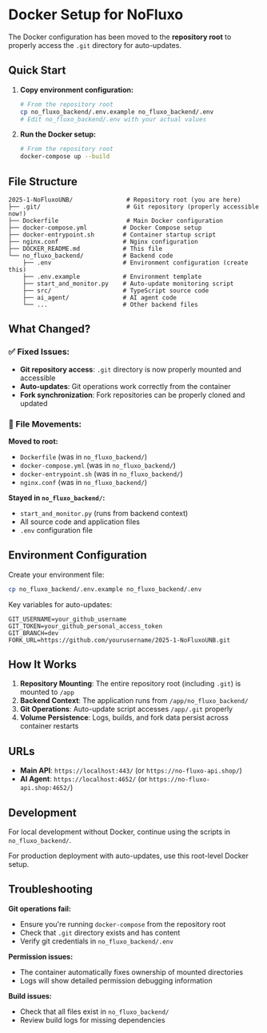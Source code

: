 # Docker Setup for NoFluxo

The Docker configuration has been moved to the **repository root** to properly access the `.git` directory for auto-updates.

## Quick Start

1. **Copy environment configuration:**
   ```bash
   # From the repository root
   cp no_fluxo_backend/.env.example no_fluxo_backend/.env
   # Edit no_fluxo_backend/.env with your actual values
   ```

2. **Run the Docker setup:**
   ```bash
   # From the repository root
   docker-compose up --build
   ```

## File Structure

```
2025-1-NoFluxoUNB/               # Repository root (you are here)
├── .git/                        # Git repository (properly accessible now!)
├── Dockerfile                   # Main Docker configuration
├── docker-compose.yml          # Docker Compose setup
├── docker-entrypoint.sh        # Container startup script
├── nginx.conf                  # Nginx configuration
├── DOCKER_README.md            # This file
└── no_fluxo_backend/           # Backend code
    ├── .env                    # Environment configuration (create this)
    ├── .env.example            # Environment template
    ├── start_and_monitor.py    # Auto-update monitoring script
    ├── src/                    # TypeScript source code
    ├── ai_agent/               # AI agent code
    └── ...                     # Other backend files
```

## What Changed?

### ✅ Fixed Issues:
- **Git repository access**: `.git` directory is now properly mounted and accessible
- **Auto-updates**: Git operations work correctly from the container
- **Fork synchronization**: Fork repositories can be properly cloned and updated

### 📁 File Movements:
**Moved to root:**
- `Dockerfile` (was in `no_fluxo_backend/`)
- `docker-compose.yml` (was in `no_fluxo_backend/`)
- `docker-entrypoint.sh` (was in `no_fluxo_backend/`)
- `nginx.conf` (was in `no_fluxo_backend/`)

**Stayed in `no_fluxo_backend/`:**
- `start_and_monitor.py` (runs from backend context)
- All source code and application files
- `.env` configuration file

## Environment Configuration

Create your environment file:
```bash
cp no_fluxo_backend/.env.example no_fluxo_backend/.env
```

Key variables for auto-updates:
```env
GIT_USERNAME=your_github_username
GIT_TOKEN=your_github_personal_access_token
GIT_BRANCH=dev
FORK_URL=https://github.com/yourusername/2025-1-NoFluxoUNB.git
```

## How It Works

1. **Repository Mounting**: The entire repository root (including `.git`) is mounted to `/app`
2. **Backend Context**: The application runs from `/app/no_fluxo_backend/`
3. **Git Operations**: Auto-update script accesses `/app/.git` properly
4. **Volume Persistence**: Logs, builds, and fork data persist across container restarts

## URLs

- **Main API**: `https://localhost:443/` (or `https://no-fluxo-api.shop/`)
- **AI Agent**: `https://localhost:4652/` (or `https://no-fluxo-api.shop:4652/`)

## Development

For local development without Docker, continue using the scripts in `no_fluxo_backend/`.

For production deployment with auto-updates, use this root-level Docker setup.

## Troubleshooting

**Git operations fail:**
- Ensure you're running `docker-compose` from the repository root
- Check that `.git` directory exists and has content
- Verify git credentials in `no_fluxo_backend/.env`

**Permission issues:**
- The container automatically fixes ownership of mounted directories
- Logs will show detailed permission debugging information

**Build issues:**
- Check that all files exist in `no_fluxo_backend/`
- Review build logs for missing dependencies 
